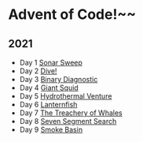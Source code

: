 # Advent of Code!~~

## 2021

- Day 1 [Sonar Sweep](./src/_2021/day1)
- Day 2 [Dive!](./src/_2021/day2)
- Day 3 [Binary Diagnostic](./src/_2021/day3)
- Day 4 [Giant Squid](./src/_2021/day4)
- Day 5 [Hydrothermal Venture](./src/_2021/day5)
- Day 6 [Lanternfish](./src/_2021/day6)
- Day 7 [The Treachery of Whales](./src/_2021/day7)
- Day 8 [Seven Segment Search](./src/_2021/day8)
- Day 9 [Smoke Basin](./src/_2021/day9)